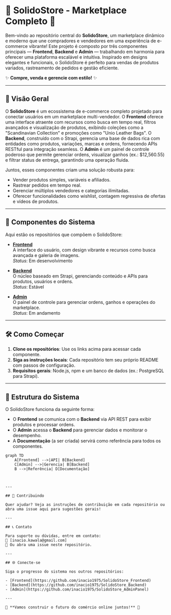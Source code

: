 # 🌟 SolidoStore - Marketplace Completo 🌟

Bem-vindo ao repositório central do **SolidoStore**, um marketplace dinâmico e moderno que une compradores e vendedores em uma experiência de e-commerce vibrante! Este projeto é composto por três componentes principais — **Frontend**, **Backend** e **Admin** — trabalhando em harmonia para oferecer uma plataforma escalável e intuitiva. Inspirado em designs elegantes e funcionais, o SolidoStore é perfeito para vendas de produtos variados, rastreamento de pedidos e gestão eficiente.

✨ **Compre, venda e gerencie com estilo!** ✨

---

## 🎨 Visão Geral

O **SolidoStore** é um ecossistema de e-commerce completo projetado para conectar usuários em um marketplace multi-vendedor. O **Frontend** oferece uma interface atraente com recursos como busca em tempo real, filtros avançados e visualização de produtos, exibindo coleções como a "Scandinavian Collection" e promoções como "Unio Leather Bags". O **Backend**, construído com o Strapi, gerencia uma base de dados rica com entidades como produtos, variações, marcas e ordens, fornecendo APIs RESTful para integração seamless. O **Admin** é um painel de controle poderoso que permite gerenciar ordens, visualizar ganhos (ex.: $12,560.55) e filtrar status de entrega, garantindo uma operação fluida.

Juntos, esses componentes criam uma solução robusta para:
- Vender produtos simples, variáveis e afiliados.
- Rastrear pedidos em tempo real.
- Gerenciar múltiplos vendedores e categorias ilimitadas.
- Oferecer funcionalidades como wishlist, contagem regressiva de ofertas e vídeos de produtos.

<!-- Confira a captura de tela do frontend para um gostinho da experiência:

![Captura de Tela do SolidoStore](https://via.placeholder.com/800x400.png?text=SolidoStore+Frontend+Preview)  
*(Nota: Substitua o link da imagem pelo URL real da sua captura de tela do frontend.)* -->

---

## 🚀 Componentes do Sistema

Aqui estão os repositórios que compõem o SolidoStore:

- **[Frontend](https://github.com/inacio1975/SolidoStore_Frontend)**  
  A interface do usuário, com design vibrante e recursos como busca avançada e galeria de imagens.  
  *Status*: Em desenvolvimento

- **[Backend](https://github.com/inacio1975/SolidoStore_Backend)**  
  O núcleo baseado em Strapi, gerenciando conteúdo e APIs para produtos, usuários e ordens.  
  *Status*: Estável

- **[Admin](https://github.com/inacio1975/SolidoStore_AdminPanel)**  
  O painel de controle para gerenciar ordens, ganhos e operações do marketplace.  
  *Status*: Em andamento

---

## 🛠️ Como Começar

1. **Clone os repositórios**: Use os links acima para acessar cada componente.
2. **Siga as instruções locais**: Cada repositório tem seu próprio README com passos de configuração.
3. **Requisitos gerais**: Node.js, npm e um banco de dados (ex.: PostgreSQL para Strapi).

---

## 📸 Estrutura do Sistema

O SolidoStore funciona da seguinte forma:  
- O **Frontend** se comunica com o **Backend** via API REST para exibir produtos e processar ordens.  
- O **Admin** acessa o **Backend** para gerenciar dados e monitorar o desempenho.  
- A **Documentação** (a ser criada) servirá como referência para todos os componentes.

```mermaid
graph TD
    A[Frontend] -->|API| B[Backend]
    C[Admin] -->|Gerencia| B[Backend]
    B -->|Referência| D[Documentação]



---

## 🤝 Contribuindo

Quer ajudar? Veja as instruções de contribuição em cada repositório ou abra uma issue aqui para sugestões gerais!

---

## 📞 Contato

Para suporte ou dúvidas, entre em contato:  
📧 [inacio.kawala@gmail.com]  
💬 Ou abra uma issue neste repositório.

---

## 🌐 Conecte-se

Siga o progresso do sistema nos outros repositórios:  

- [Frontend](https://github.com/inacio1975/SolidoStore_Frontend)  
- [Backend](https://github.com/inacio1975/SolidoStore_Backend)  
- [Admin](https://github.com/inacio1975/SolidoStore_AdminPanel)

---

🎉 **Vamos construir o futuro do comércio online juntos!** 🎉
